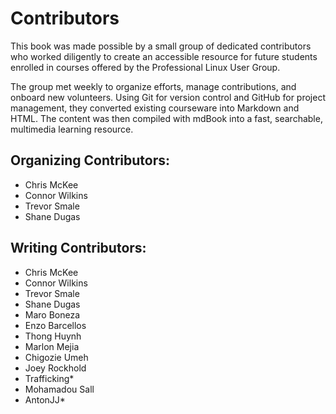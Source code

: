 # Contributors

This book was made possible by a small group of dedicated contributors who worked diligently to create an accessible resource for future students enrolled in courses offered by the Professional Linux User Group.

The group met weekly to organize efforts, manage contributions, and onboard new volunteers. Using Git for version control and GitHub for project management, they converted existing courseware into Markdown and HTML. The content was then compiled with mdBook into a fast, searchable, multimedia learning resource.

## Organizing Contributors:

- Chris McKee
- Connor Wilkins
- Trevor Smale
- Shane Dugas

## Writing Contributors:

- Chris McKee
- Connor Wilkins
- Trevor Smale
- Shane Dugas
- Maro Boneza
- Enzo Barcellos
- Thong Huynh
- Marlon Mejia
- Chigozie Umeh
- Joey Rockhold
- Trafficking*
- Mohamadou Sall
- AntonJJ*
